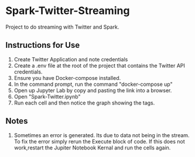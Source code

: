 # Spark-Twitter-Streaming
Project to do streaming with Twitter and Spark.


## Instructions for Use

1. Create Twitter Application and note credentials
2. Create a .env file at the root of the project that contains the Twitter API credentials.
3. Ensure you have Docker-compose installed.
4. In the command prompt, run the command "docker-compose up"
5. Open up Jupyter Lab by copy and pasting the link into a browser.
6. Open "Spark-Twitter.ipynb"
7. Run each cell and then notice the graph showing the tags.


## Notes
1. Sometimes an error is generated. Its due to data not being in the stream. To fix the error simply rerun the Execute block of code. If this does not work,restart the Jupiter Notebook Kernal and run the cells again.

